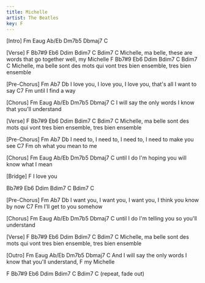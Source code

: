 ```yaml
---
title: Michelle
artist: The Beatles
key: F
---
```

 
[Intro]
Fm  Eaug  Ab/Eb  Dm7b5  Dbmaj7  C
 
[Verse]
F         Bb7#9       Eb6                  Ddim  Bdim7  C     Bdim7  C
Michelle,   ma belle, these are words that go  together well, my Michelle
F         Bb7#9      Eb6               Ddim      Bdim7  C       Bdim7       C
Michelle,   ma belle sont des mots qui vont tres bien ensemble, tres bien ensemble
 
[Pre-Chorus]
  Fm                               Ab7                   Db
I love you, I love you, I love you, that's all I want to say
C7               Fm
  until I find a way
 
[Chorus]
       Fm      Eaug Ab/Eb   Dm7b5     Dbmaj7      C
I will say the only words I know that you'll understand
 
[Verse]
F         Bb7#9      Eb6               Ddim      Bdim7  C       Bdim7       C
Michelle,   ma belle sont des mots qui vont tres bien ensemble, tres bien ensemble
 
[Pre-Chorus]
  Fm                            Ab7                  Db
I need to, I need to, I need to,  I need to make you see
C7                    Fm
  oh what you mean to me
 
[Chorus]
  Fm    Eaug   Ab/Eb  Dm7b5    Dbmaj7      C
until I do I'm hoping you will know what I mean
 
[Bridge]
  F
I love you
 
Bb7#9  Eb6  Ddim  Bdim7  C  Bdim7  C
 
[Pre-Chorus]
  Fm                               Ab7                  Db
I want you, I want you, I want you, I think you know by now
C7                    Fm
  I'll get to you somehow
 
[Chorus]
  Fm    Eaug   Ab/Eb   Dm7b5  Dbmaj7         C
until I do I'm telling you so    you'll understand
 
[Verse]
F         Bb7#9      Eb6               Ddim      Bdim7  C       Bdim7       C
Michelle,   ma belle sont des mots qui vont tres bien ensemble, tres bien ensemble
 
[Outro]
           Fm      Eaug  Ab/Eb   Dm7b5    Dbmaj7        C
And I will say the only  words I know that  you'll understand,
     F
my Michelle
 
F Bb7#9  Eb6  Ddim  Bdim7  C  Bdim7  C (repeat, fade out)
